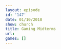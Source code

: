 ```yaml
---
layout: episode
id: '147'
date: 01/10/2018
show: church
title: Gaming Midterms
url: 
games: []
---
```


